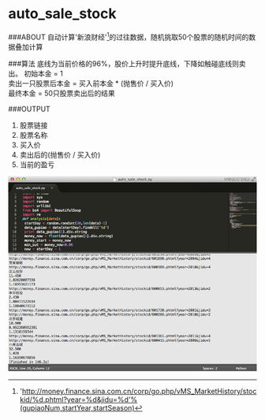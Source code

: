 auto_sale_stock
===============
###ABOUT
自动计算'新浪财经'[^sina]的过往数据，随机挑取50个股票的随机时间的数据叠加计算
[^sina]:'http://money.finance.sina.com.cn/corp/go.php/vMS_MarketHistory/stockid/%d.phtml?year=%d&jidu=%d'%(gupiaoNum,startYear,startSeason)

###算法
底线为当前价格的96%，股价上升时提升底线，下降如触碰底线则卖出。
初始本金 = 1 <br />
卖出一只股票后本金 = 买入前本金 * (抛售价 / 买入价) <br />
最终本金 = 50只股票卖出后的结果

###OUTPUT
1. 股票链接
2. 股票名称
3. 买入价
4. 卖出后的(抛售价 / 买入价)
5. 当前的盈亏

![screenshot](/screenshot.png)